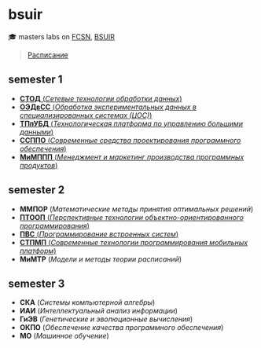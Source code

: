 # bsuir

🎓 masters labs on [FCSN](http://fksis.bsuir.by), [BSUIR](https://www.bsuir.by/en)

> [Расписание](https://iis.bsuir.by/#/schedule;groupName=858342)

## semester 1

- [**СТОД** (_Сетевые технологии обработки данных_)](https://github.com/Drapegnik/bsuir/tree/master/networks/tcp)
- [**ОЭДвСС** (_Обработка экспериментальных данных в специализированных системах (ЦОС)_)](https://github.com/Drapegnik/bsuir/tree/master/dsp)
- [**ТПпУБД** (_Технологическая платформа по управлению большими данными_)](https://github.com/Drapegnik/bsuir/tree/master/big-data/map-reduce)
- [**ССППО** (_Современные средства проектирования программного обеспечения_)](https://github.com/Drapegnik/bsuir/tree/uml/uml)
- ​[**МиМППП** (_Менеджмент и маркетинг производства программных продуктов_)](https://github.com/Drapegnik/bsuir/tree/master/m&m)

## semester 2

- **ММПОР** (_Математические методы принятия оптимальных решений_) <!-- decision science -->
- [**ПТООП** (_Перспективные технологии объектно-ориентированного программирования_)](https://github.com/Drapegnik/bsuir/tree/master/oop)
- [**ПВС** (_Программирование встроенных систем_)](https://github.com/Drapegnik/bsuir/tree/master/plc)
- [**СТПМП** (_Современные технологии программирования мобильных платформ_)](https://github.com/Drapegnik/bsuir/tree/master/mobile)
- **МиМТР** (_Модели и методы теории расписаний_) <!-- job shop scheduling -->

## semester 3

- **СКА** (_Системы компьютерной алгебры_)
- **ИАИ** (_Интеллектуальный анализ информации_)
- **ГиЭВ** (_Генетические и эволюционные вычисления_)
- **ОКПО** (_Обеспечение качества программного обеспечения_)
- **МО** (_Машинное обучение_)
